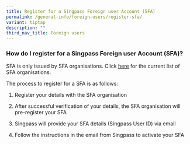 ```yaml
---
title: Register for a Singpass Foreign user Account (SFA)
permalink: /general-info/foreign-users/register-sfa/
variant: tiptap
description: ""
third_nav_title: Foreign users
---
```

<h3>How do I register for a Singpass Foreign user Account (SFA)?</h3>
<p>SFA is only issued by SFA organisations. Click <a href="https://go.gov.sg/singpass-sfa-rplist" rel="noopener" target="_blank"><u>here</u></a> for the current
list of SFA organisations.</p>
<p>The process to register for a SFA is as follows:&nbsp;&nbsp;</p>
<ol data-tight="true" class="tight">
<li>
<p>Register your details with the SFA organisation</p>
</li>
<li>
<p>After successful verification of your details, the SFA organisation will
pre-register your SFA&nbsp;</p>
</li>
<li>
<p>Singpass will provide your SFA details (Singpass User ID) via email&nbsp;&nbsp;</p>
</li>
<li>
<p>Follow the instructions in the email from Singpass to activate your SFA</p>
</li>
</ol>
<p></p>